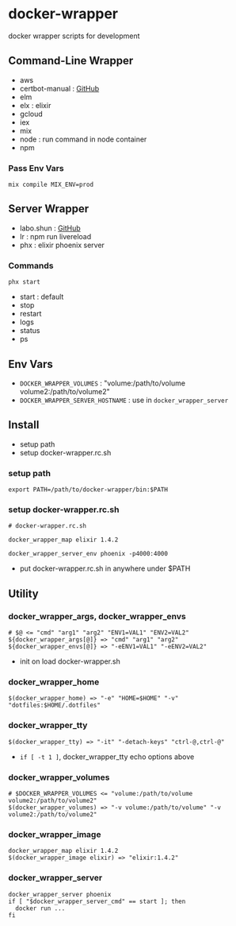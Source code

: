 # docker-wrapper

docker wrapper scripts for development


## Command-Line Wrapper

* aws
* certbot-manual : [GitHub](https://github.com/getto-systems/certbot-manual)
* elm
* elx : elixir
* gcloud
* iex
* mix
* node : run command in node container
* npm

### Pass Env Vars

```
mix compile MIX_ENV=prod
```


## Server Wrapper

* labo.shun : [GitHub](https://github.com/shun-getto-systems/labo)
* lr : npm run livereload
* phx : elixir phoenix server

### Commands

```
phx start
```

* start : default
* stop
* restart
* logs
* status
* ps


## Env Vars

* `DOCKER_WRAPPER_VOLUMES` : "volume:/path/to/volume volume2:/path/to/volume2"
* `DOCKER_WRAPPER_SERVER_HOSTNAME` : use in `docker_wrapper_server`


## Install

* setup path
* setup docker-wrapper.rc.sh

### setup path

```
export PATH=/path/to/docker-wrapper/bin:$PATH
```

### setup docker-wrapper.rc.sh

```
# docker-wrapper.rc.sh

docker_wrapper_map elixir 1.4.2

docker_wrapper_server_env phoenix -p4000:4000
```

* put docker-wrapper.rc.sh in anywhere under $PATH


## Utility

### docker_wrapper_args, docker_wrapper_envs

```
# $@ <= "cmd" "arg1" "arg2" "ENV1=VAL1" "ENV2=VAL2"
${docker_wrapper_args[@]} => "cmd" "arg1" "arg2"
${docker_wrapper_envs[@]} => "-eENV1=VAL1" "-eENV2=VAL2"
```

* init on load docker-wrapper.sh

### docker_wrapper_home

```
$(docker_wrapper_home) => "-e" "HOME=$HOME" "-v" "dotfiles:$HOME/.dotfiles"
```

### docker_wrapper_tty

```
$(docker_wrapper_tty) => "-it" "-detach-keys" "ctrl-@,ctrl-@"
```

* `if [ -t 1 ]`, docker_wrapper_tty echo options above

### docker_wrapper_volumes

```
# $DOCKER_WRAPPER_VOLUMES <= "volume:/path/to/volume volume2:/path/to/volume2"
$(docker_wrapper_volumes) => "-v volume:/path/to/volume" "-v volume2:/path/to/volume2"
```

### docker_wrapper_image

```
docker_wrapper_map elixir 1.4.2
$(docker_wrapper_image elixir) => "elixir:1.4.2"
```

### docker_wrapper_server

```
docker_wrapper_server phoenix
if [ "$docker_wrapper_server_cmd" == start ]; then
  docker run ...
fi
```
